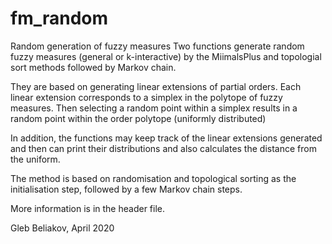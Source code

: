 # fm_random
Random generation of fuzzy measures
Two functions generate random fuzzy measures (general or k-interactive) by the MiimalsPlus and topologial sort methods
followed by Markov chain.

They are based on generating linear extensions of partial orders. Each linear extension corresponds to a simplex in the polytope of fuzzy measures.
Then selecting a random point within a simplex results in a random point within the order polytope (uniformly distributed)

In addition, the functions may keep track of the linear extensions generated and then can print their distributions and also 
calculates the distance from the uniform. 

The method is based on randomisation and topological sorting as the initialisation step, followed by a few Markov chain steps.


More information is in the header file.

Gleb Beliakov, April 2020

